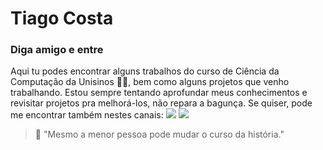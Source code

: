 # Tiago Costa

### Diga amigo e entre

Aqui tu podes encontrar alguns trabalhos do curso de Ciência da Computação da Unisinos 👨‍🎓, bem como alguns projetos que venho trabalhando. Estou sempre tentando aprofundar meus conhecimentos e revisitar projetos pra melhorá-los, não repara a bagunça. Se quiser, pode me encontrar também nestes canais: 
<a href="https://www.linkedin.com/in/tiagokuste/"><img src="https://img.shields.io/badge/linkedin-%230077B5.svg?&style=for-the-badge&logo=linkedin&logoColor=white" /></a> <img href="https://twitter.com/TiagoKuste" src="https://img.shields.io/badge/twitter-%231DA1F2.svg?&style=for-the-badge&logo=twitter&logoColor=white" />

> 📌 "Mesmo a menor pessoa pode mudar o curso da história."
